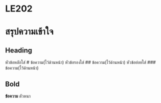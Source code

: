 # LE202
# สรุปความเข้าใจ
## Heading
หัวข้อหลักใส่ # ข้อความ(ไว้ด้านหน้า)
หัวข้อรองใส่ ## ข้อความ(ไว้ด้านหน้า)
หัวข้อย่อยใส่ ### ข้อความ(ไว้ด้านหน้า)
## Bold 
**ข้อความ** ตัวหนา

